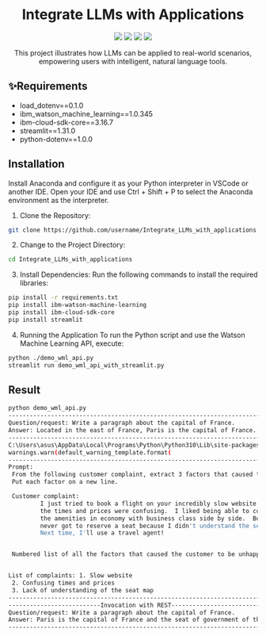 <h1 align="center"> Integrate LLMs with Applications </h1>

<div align="center">
<img src="https://img.shields.io/badge/Python-3670A0?style=for-the-badge&logo=python&logoColor=ffdd54">
<img src="https://img.shields.io/badge/Anaconda-red?style=for-the-badge&logo=anaconda&logoColor=white">
<img src="https://img.shields.io/badge/Streamlit-green?style=for-the-badge&logo=streamlit&logoColor=white">
<img src="https://img.shields.io/badge/License-MIT-yellowgreen?style=for-the-badge&logo=opensource&logoColor=white">

This project illustrates how LLMs can be applied to real-world scenarios, empowering users with intelligent, natural language tools.

<div align="left">

## ✨Requirements
- load_dotenv==0.1.0
- ibm_watson_machine_learning==1.0.345
- ibm-cloud-sdk-core==3.16.7
- streamlit==1.31.0
- python-dotenv==1.0.0
## Installation
Install Anaconda and configure it as your Python interpreter in VSCode or another IDE.
Open your IDE and use Ctrl + Shift + P to select the Anaconda environment as the interpreter.

1. Clone the Repository:

```bash
git clone https://github.com/username/Integrate_LLMs_with_applications.git
 ```
2. Change to the Project Directory:

```bash
cd Integrate_LLMs_with_applications
```

3. Install Dependencies: Run the following commands to install the required libraries:

```bash
pip install -r requirements.txt
pip install ibm-watson-machine-learning
pip install ibm-cloud-sdk-core
pip install streamlit
```
4. Running the Application
To run the Python script and use the Watson Machine Learning API, execute:

```bash
python ./demo_wml_api.py
streamlit run demo_wml_api_with_streamlit.py
```

## Result
```bash
python demo_wml_api.py
---------------------------------------------------------------------------
Question/request: Write a paragraph about the capital of France.
Answer: Located in the east of France, Paris is the capital of France. It is also the most populated city of France with a population of 2.2 million people. It is the seat of the French parliament, the National Assembly. The city is located in the heart of France and is surrounded by the Île-de-France region.
---------------------------------------------------------------------------
C:\Users\asus\AppData\Local\Programs\Python\Python310\Lib\site-packages\ibm_watson_machine_learning\foundation_models\utils\utils.py:273: LifecycleWarning: Model 'meta-llama/llama-2-13b-chat' is in deprecated state from 2024-08-26 until None. IDs of alternative models: None. Further details: https://dataplatform.cloud.ibm.com/docs/content/wsj/analyze-data/fm-model-lifecycle.html?context=wx&audience=wdp
warnings.warn(default_warning_template.format(
---------------------------------------------------------------------------
Prompt: 
 From the following customer complaint, extract 3 factors that caused the customer to be unhappy.
 Put each factor on a new line.

 Customer complaint:
         I just tried to book a flight on your incredibly slow website.  All
         the times and prices were confusing.  I liked being able to compare
         the amenities in economy with business class side by side.  But I
         never got to reserve a seat because I didn't understand the seat map.
         Next time, I'll use a travel agent!


 Numbered list of all the factors that caused the customer to be unhappy:


List of complaints: 1. Slow website
 2. Confusing times and prices
 3. Lack of understanding of the seat map
---------------------------------------------------------------------------
--------------------------Invocation with REST-------------------------------------------
Question/request: Write a paragraph about the capital of France.
Answer: Paris is the capital of France and the seat of government of the French Republic. The city is located in the heart of the Ile-de-France region, and its inhabitants are called Parisiens. The official name of the city is "Paris" (in French) or "Roubaix" (in Occitan).
---------------------------------------------------------------------------
```

 


